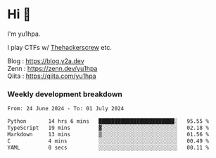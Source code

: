# Hi 👋

I'm yu1hpa.

I play CTFs w/ [Thehackerscrew](https://www.thehackerscrew.team/) etc.

Blog : https://blog.y2a.dev  
Zenn : https://zenn.dev/yu1hpa  
Qiita : https://qiita.com/yu1hpa  

### Weekly development breakdown

<!--START_SECTION:waka-->

```txt
From: 24 June 2024 - To: 01 July 2024

Python       14 hrs 6 mins   ████████████████████████░   95.55 %
TypeScript   19 mins         ▓░░░░░░░░░░░░░░░░░░░░░░░░   02.18 %
Markdown     13 mins         ▒░░░░░░░░░░░░░░░░░░░░░░░░   01.56 %
C            4 mins          ░░░░░░░░░░░░░░░░░░░░░░░░░   00.49 %
YAML         0 secs          ░░░░░░░░░░░░░░░░░░░░░░░░░   00.11 %
```

<!--END_SECTION:waka-->

